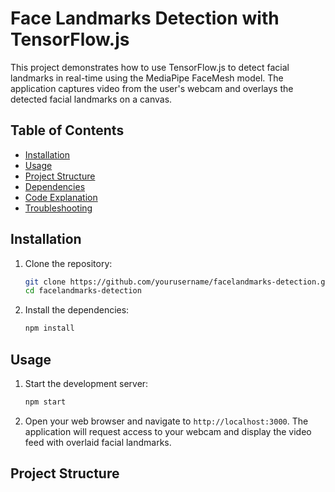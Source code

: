 # Face Landmarks Detection with TensorFlow.js

This project demonstrates how to use TensorFlow.js to detect facial landmarks in real-time using the MediaPipe FaceMesh model. The application captures video from the user's webcam and overlays the detected facial landmarks on a canvas.

## Table of Contents

- [Installation](#installation)
- [Usage](#usage)
- [Project Structure](#project-structure)
- [Dependencies](#dependencies)
- [Code Explanation](#code-explanation)
- [Troubleshooting](#troubleshooting)

## Installation

1. Clone the repository:

    ```sh
    git clone https://github.com/yourusername/facelandmarks-detection.git
    cd facelandmarks-detection
    ```

2. Install the dependencies:

    ```sh
    npm install
    ```

## Usage

1. Start the development server:

    ```sh
    npm start
    ```

2. Open your web browser and navigate to `http://localhost:3000`. The application will request access to your webcam and display the video feed with overlaid facial landmarks.

## Project Structure

